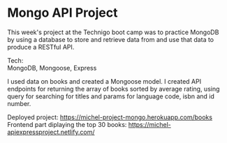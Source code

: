 # Mongo API Project

This week's project at the Technigo boot camp was to practice MongoDB by 
using a database to store and retrieve data from and use that data to
produce a RESTful API.

Tech:
<br>MongoDB, Mongoose, Express</br>

I used data on books and created a Mongoose model. 
I created API endpoints for returning the array of books sorted by average rating, 
using query for searching for titles and params for language code, isbn and id number.

Deployed project: https://michel-project-mongo.herokuapp.com/books
<br>Frontend part diplaying the top 30 books: https://michel-apiexpressproject.netlify.com/</br>
